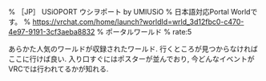 % ［JP］ USiOPORT ウシヲポート by UMIUSiO
% 日本語対応Portal Worldです。
% https://vrchat.com/home/launch?worldId=wrld_3d12fbc0-c470-4e97-9191-3cf3aeba8832
% ポータルワールド
% rate:5

あらかた人気のワールドが収録されたワールド.
行くところが見つからなければここに行けば良い.
入り口すぐにはポスターが並んでおり, 今どんなイベントがVRCでは行われてるかが知れる.
